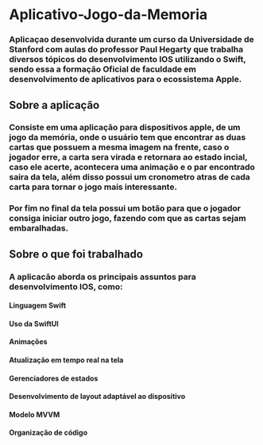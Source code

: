 # Aplicativo-Jogo-da-Memoria

### Aplicaçao desenvolvida durante um curso da Universidade de Stanford com aulas do professor Paul Hegarty que trabalha diversos tópicos do desenvolvimento IOS utilizando o Swift, sendo essa a formação Oficial de faculdade em desenvolvimento de aplicativos para o ecossistema Apple.



## Sobre a aplicação

### Consiste em uma aplicação para dispositivos apple, de um jogo da memória, onde o usuário tem que encontrar as duas cartas que possuem a mesma imagem na frente, caso o jogador erre, a carta sera virada e retornara ao estado incial, caso ele acerte, acontecera uma animação e o par encontrado saira da tela, além disso possui um cronometro atras de cada carta para tornar o jogo mais interessante. 
### Por fim no final da tela possui um botão para que o jogador consiga iniciar outro jogo, fazendo com que as cartas sejam embaralhadas.



## Sobre o que foi trabalhado

### A aplicacão aborda os principais assuntos para desenvolvimento IOS, como:
#### Linguagem Swift
#### Uso da SwiftUI
#### Animações
#### Atualização em tempo real na tela
#### Gerenciadores de estados
#### Desenvolvimento de layout adaptável ao dispositivo
#### Modelo MVVM
#### Organização de código




